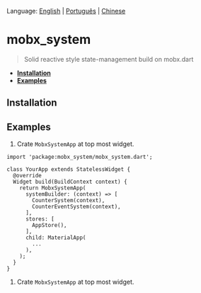 Language: [English](README.md) | [Português](translation/pt-BR/README.md) | [Chinese](translation/zh-CN/README.md)

# mobx_system

> Solid reactive style state-management build on mobx.dart

- **[Installation](#installation)**
- **[Examples](#examples)**

## Installation

## Examples

1. Crate `MobxSystemApp` at top most widget.

```
import 'package:mobx_system/mobx_system.dart';

class YourApp extends StatelessWidget {
  @override
  Widget build(BuildContext context) {
    return MobxSystemApp(
      systemBuilder: (context) => [
        CounterSystem(context),
        CounterEventSystem(context),
      ],
      stores: [
        AppStore(),
      ],
      child: MaterialApp(
        ...
      ),
    );
  }
}
```

1. Crate `MobxSystemApp` at top most widget.
